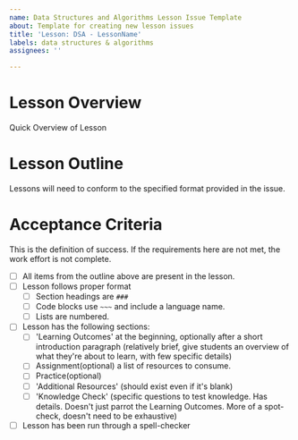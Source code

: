 ```yaml
---
name: Data Structures and Algorithms Lesson Issue Template
about: Template for creating new lesson issues
title: 'Lesson: DSA - LessonName'
labels: data structures & algorithms
assignees: ''

---
```


# Lesson Overview
Quick Overview of Lesson

# Lesson Outline
Lessons will need to conform to the specified format provided in the issue.

# Acceptance Criteria
This is the definition of success. If the requirements here are not met, the work effort is not complete.
- [ ] All items from the outline above are present in the lesson.
- [ ] Lesson follows proper format
  - [ ] Section headings are `###`
  - [ ] Code blocks use `~~~` and include a language name.
  - [ ] Lists are numbered.
- [ ] Lesson has the following sections:
  - [ ] 'Learning Outcomes' at the beginning, optionally after a short introduction paragraph (relatively brief, give students an overview of what they're about to learn, with few specific details)
  - [ ] Assignment(optional) a list of resources to consume.
  - [ ] Practice(optional) 
  - [ ] 'Additional Resources' (should exist even if it's blank)
  - [ ] 'Knowledge Check' (specific questions to test knowledge. Has details. Doesn't just parrot the Learning Outcomes. More of a spot-check, doesn't need to be exhaustive)
- [ ] Lesson has been run through a spell-checker
